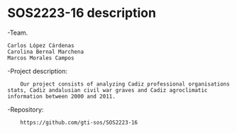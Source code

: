 # SOS2223-16 description
-Team.

    Carlos López Cárdenas
    Carolina Bernal Marchena
    Marcos Morales Campos


-Project description:

        Our project consists of analyzing Cadiz professional organisations stats, Cadiz andalusian civil war graves and Cadiz agroclimatic information between 2000 and 2011.


-Repository:

        https://github.com/gti-sos/SOS2223-16